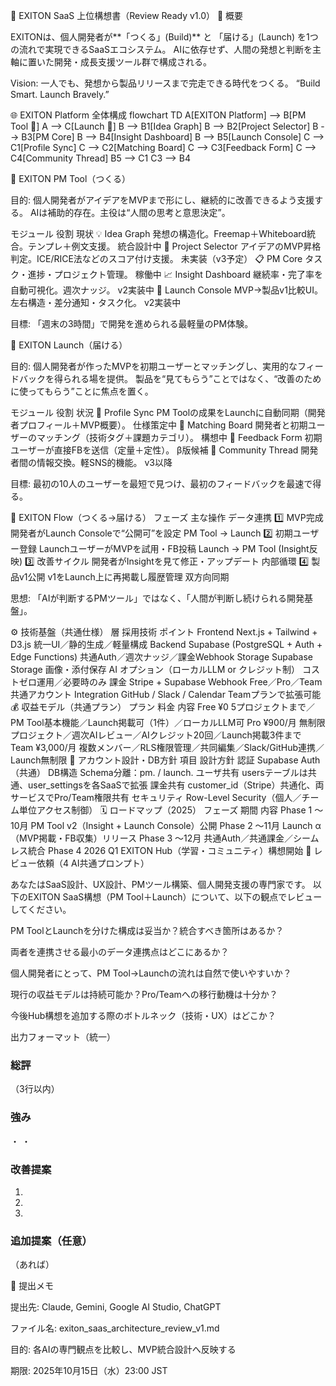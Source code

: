 🚀 EXITON SaaS 上位構想書（Review Ready v1.0）
🧭 概要

EXITONは、個人開発者が**「つくる」(Build)** と 「届ける」(Launch) を1つの流れで実現できるSaaSエコシステム。
AIに依存せず、人間の発想と判断を主軸に置いた開発・成長支援ツール群で構成される。

Vision:
一人でも、発想から製品リリースまで完走できる時代をつくる。
“Build Smart. Launch Bravely.”

🌐 EXITON Platform 全体構成
flowchart TD
    A[EXITON Platform] --> B[PM Tool 🧩]
    A --> C[Launch 🚀]
    B --> B1[Idea Graph]
    B --> B2[Project Selector]
    B --> B3[PM Core]
    B --> B4[Insight Dashboard]
    B --> B5[Launch Console]
    C --> C1[Profile Sync]
    C --> C2[Matching Board]
    C --> C3[Feedback Form]
    C --> C4[Community Thread]
    B5 --> C1
    C3 --> B4

🧩 EXITON PM Tool（つくる）

目的:
個人開発者がアイデアをMVPまで形にし、継続的に改善できるよう支援する。
AIは補助的存在。主役は“人間の思考と意思決定”。

モジュール	役割	現状
💡 Idea Graph	発想の構造化。Freemap＋Whiteboard統合。テンプレ＋例文支援。	統合設計中
🎯 Project Selector	アイデアのMVP昇格判定。ICE/RICE法などのスコア付け支援。	未実装（v3予定）
📋 PM Core	タスク・進捗・プロジェクト管理。	稼働中
📈 Insight Dashboard	継続率・完了率を自動可視化。週次ナッジ。	v2実装中
🚀 Launch Console	MVP→製品v1比較UI。左右構造・差分通知・タスク化。	v2実装中

目標:
「週末の3時間」で開発を進められる最軽量のPM体験。

🚀 EXITON Launch（届ける）

目的:
個人開発者が作ったMVPを初期ユーザーとマッチングし、実用的なフィードバックを得られる場を提供。
製品を“見てもらう”ことではなく、“改善のために使ってもらう”ことに焦点を置く。

モジュール	役割	状況
🧭 Profile Sync	PM Toolの成果をLaunchに自動同期（開発者プロフィール＋MVP概要）。	仕様策定中
🤝 Matching Board	開発者と初期ユーザーのマッチング（技術タグ＋課題カテゴリ）。	構想中
🧾 Feedback Form	初期ユーザーが直接FBを送信（定量＋定性）。	β版候補
💬 Community Thread	開発者間の情報交換。軽SNS的機能。	v3以降

目標:
最初の10人のユーザーを最短で見つけ、最初のフィードバックを最速で得る。

🔄 EXITON Flow（つくる→届ける）
フェーズ	主な操作	データ連携
1️⃣ MVP完成	開発者がLaunch Consoleで“公開可”を設定	PM Tool → Launch
2️⃣ 初期ユーザー登録	LaunchユーザーがMVPを試用・FB投稿	Launch → PM Tool (Insight反映)
3️⃣ 改善サイクル	開発者がInsightを見て修正・アップデート	内部循環
4️⃣ 製品v1公開	v1をLaunch上に再掲載し履歴管理	双方向同期

思想: 「AIが判断するPMツール」ではなく、「人間が判断し続けられる開発基盤」。

⚙️ 技術基盤（共通仕様）
層	採用技術	ポイント
Frontend	Next.js + Tailwind + D3.js	統一UI／静的生成／軽量構成
Backend	Supabase (PostgreSQL + Auth + Edge Functions)	共通Auth／週次ナッジ／課金Webhook
Storage	Supabase Storage	画像・添付保存
AI	オプション（ローカルLLM or クレジット制）	コストゼロ運用／必要時のみ
課金	Stripe + Supabase Webhook	Free／Pro／Team共通アカウント
Integration	GitHub / Slack / Calendar	Teamプランで拡張可能
💰 収益モデル（共通プラン）
プラン	料金	内容
Free	¥0	5プロジェクトまで／PM Tool基本機能／Launch掲載可（1件）／ローカルLLM可
Pro	¥900/月	無制限プロジェクト／週次AIレビュー／AIクレジット20回／Launch掲載3件まで
Team	¥3,000/月	複数メンバー／RLS権限管理／共同編集／Slack/GitHub連携／Launch無制限
🧱 アカウント設計・DB方針
項目	設計方針
認証	Supabase Auth（共通）
DB構造	Schema分離：pm. / launch.
ユーザ共有	usersテーブルは共通、user_settingsを各SaaSで拡張
課金共有	customer_id（Stripe）共通化、両サービスでPro/Team権限共有
セキュリティ	Row-Level Security（個人／チーム単位アクセス制御）
🗓️ ロードマップ（2025）
フェーズ	期間	内容
Phase 1	〜10月	PM Tool v2（Insight + Launch Console）公開
Phase 2	〜11月	Launch α（MVP掲載・FB収集）リリース
Phase 3	〜12月	共通Auth／共通課金／シームレス統合
Phase 4	2026 Q1	EXITON Hub（学習・コミュニティ）構想開始
💬 レビュー依頼（4 AI共通プロンプト）

あなたはSaaS設計、UX設計、PMツール構築、個人開発支援の専門家です。
以下のEXITON SaaS構想（PM Tool＋Launch）について、以下の観点でレビューしてください。

PM ToolとLaunchを分けた構成は妥当か？統合すべき箇所はあるか？

両者を連携させる最小のデータ連携点はどこにあるか？

個人開発者にとって、PM Tool→Launchの流れは自然で使いやすいか？

現行の収益モデルは持続可能か？Pro/Teamへの移行動機は十分か？

今後Hub構想を追加する際のボトルネック（技術・UX）はどこか？

出力フォーマット（統一）

### 総評
（3行以内）

### 強み
・
・

### 改善提案
1.
2.
3.

### 追加提案（任意）
（あれば）

📎 提出メモ

提出先: Claude, Gemini, Google AI Studio, ChatGPT

ファイル名: exiton_saas_architecture_review_v1.md

目的: 各AIの専門観点を比較し、MVP統合設計へ反映する

期限: 2025年10月15日（水）23:00 JST